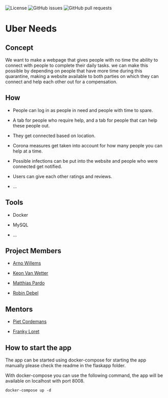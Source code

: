 ![[License](https://img.shields.io/badge/License-Apache%202.0-blue.svg)](https://opensource.org/licenses/Apache-2.0)
![GitHub issues](https://img.shields.io/github/issues/vives-projectweek-1-2020/LocalShopper)
![GitHub pull requests](https://img.shields.io/github/issues-pr/vives-projectweek-1-2020/LocalShopper)

# Uber Needs

## Concept

We want to make a webpage that gives people with no time the ability to connect with people to complete their daily tasks. we can make this possible by depending on people that have more time during this quarantine, making a website available to both parties on which they can connect and help each other out for a compensation.

## How

* People can log in as people in need and people with time to spare.

* A tab for people who require help, and a tab for people that can help these people out.

* They get connected based on location.

* Corona measures get taken into account for how many people you can help at a time.

* Possible infections can be put into the website and people who were connected get notified.

* Users can give each other ratings and reviews.

* ...

## Tools

* Docker

* MySQL

* ...

## Project Members

* [Arno Willems](https://github.com/ArnoWillems)

* [Keon Van Wetter](https://github.com/keon-vanwetter)

* [Matthias Pardo](https://github.com/matthiaspardo)

* [Robin Debel](https://github.com/RobinDebel)

## Mentors

* [Piet Cordemans](https://github.com/pcordemans)

* [Franky Loret](https://github.com/frankyloret)

## How to start the app

The app can be started using docker-compose for starting the app manually please check the readme in the flaskapp folder.

With docker-compose you can use the following command, the app will be available on localhost with port 8008.

```
docker-compose up -d
```
